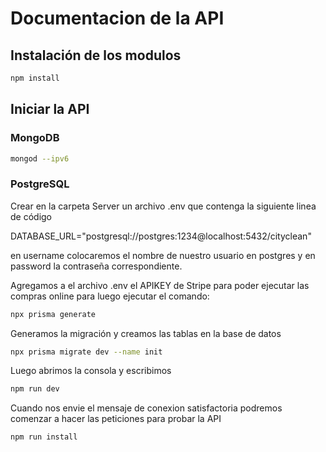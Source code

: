 # Documentacion de la API

## Instalación de los modulos 

```bash
npm install
```
## Iniciar la API

### MongoDB

```bash
mongod --ipv6
```
### PostgreSQL
Crear en la carpeta Server un archivo .env que contenga la siguiente linea de código

DATABASE_URL="postgresql://postgres:1234@localhost:5432/cityclean"

en username colocaremos el nombre de nuestro usuario en postgres y en password la contraseña correspondiente.

Agregamos a el archivo .env el APIKEY de Stripe para poder ejecutar las compras online para luego ejecutar el comando:

```bash
npx prisma generate
```

Generamos la migración y creamos las tablas en la base de datos
```bash
npx prisma migrate dev --name init
```
Luego abrimos la consola y escribimos

```bash
npm run dev
```
Cuando nos envie el mensaje de conexion satisfactoria podremos comenzar a hacer las peticiones para probar la API

```bash
npm run install
```
